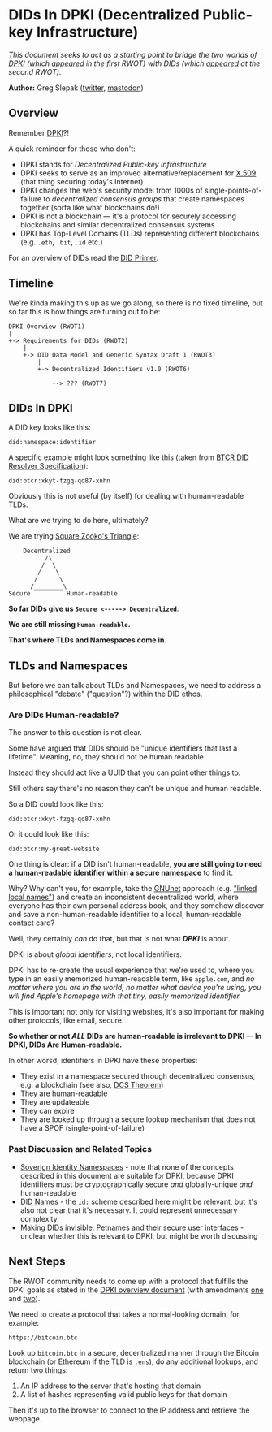 # DIDs In DPKI (Decentralized Public-key Infrastructure)

*This document seeks to act as a starting point to bridge the two worlds of [DPKI](https://github.com/WebOfTrustInfo/rebooting-the-web-of-trust/blob/master/final-documents/dpki.pdf) (which [appeared](https://github.com/WebOfTrustInfo/rebooting-the-web-of-trust/blob/master/final-documents/dpki.pdf) in the first RWOT) with DIDs (which [appeared](https://github.com/WebOfTrustInfo/ID2020DesignWorkshop/blob/master/final-documents/requirements-for-dids.pdf) at the second RWOT).*

**Author:** Greg Slepak ([twitter](https://twitter.com/taoeffect), [mastodon](https://mstdn.io/@taoeffect))

## Overview

Remember [DPKI](https://github.com/WebOfTrustInfo/rebooting-the-web-of-trust/blob/master/final-documents/dpki.pdf)?!

A quick reminder for those who don't:

- DPKI stands for *Decentralized Public-key Infrastructure*
- DPKI seeks to serve as an improved alternative/replacement for [X.509](https://en.wikipedia.org/wiki/X.509) (that thing securing today's Internet)
- DPKI changes the web's security model from 1000s of single-points-of-failure to *decentralized consensus groups* that create namespaces together (sorta like what blockchains do!)
- DPKI is not a blockchain — it's a protocol for securely accessing blockchains and similar decentralized consensus systems
- DPKI has Top-Level Domains (TLDs) representing different blockchains (e.g. `.eth`, `.bit`, `.id` etc.)

For an overview of DIDs read the [DID Primer](https://github.com/WebOfTrustInfo/rwot7/blob/master/topics-and-advance-readings/did-primer.md).

## Timeline

We're kinda making this up as we go along, so there is no fixed timeline, but so far this is how things are turning out to be:

```
DPKI Overview (RWOT1)
|
+-> Requirements for DIDs (RWOT2)
    |
    +-> DID Data Model and Generic Syntax Draft 1 (RWOT3)
        |
        +-> Decentralized Identifiers v1.0 (RWOT6)
            |
            +-> ??? (RWOT7)
```

## DIDs In DPKI

A DID key looks like this:

```
did:namespace:identifier
```

A specific example might look something like this (taken from [BTCR DID Resolver Specification](https://github.com/WebOfTrustInfo/rebooting-the-web-of-trust-spring2018/blob/master/final-documents/btcr-resolver.pdf)):

```
did:btcr:xkyt-fzgq-qq87-xnhn
```

Obviously this is not useful (by itself) for dealing with human-readable TLDs.

What are we trying to do here, ultimately?

We are trying [Square Zooko's Triangle](http://www.aaronsw.com/weblog/squarezooko):

```
    Decentralized
          /\
         /  \
        /    \
       /      \
      /________\ 
Secure          Human-readable
```

**So far DIDs give us `Secure <-----> Decentralized`**.

**We are still missing `Human-readable`.**

**That's where TLDs and Namespaces come in.**

## TLDs and Namespaces

But before we can talk about TLDs and Namespaces, we need to address a philosophical "debate" ("question"?) within the DID ethos.

### Are DIDs Human-readable?

The answer to this question is not clear.

Some have argued that DIDs should be "unique identifiers that last a lifetime". Meaning, no, they should not be human readable.

Instead they should act like a UUID that you can point other things to.

Still others say there's no reason they can't be unique and human readable.

So a DID could look like this:

```
did:btcr:xkyt-fzgq-qq87-xnhn
```

Or it could look like this:

```
did:btcr:my-great-website
```

One thing is clear: if a DID isn't human-readable, **you are still going to need a human-readable identifier within a secure namespace** to find it.

Why? Why can't you, for example, take the [GNUnet](https://en.wikipedia.org/wiki/GNUnet) approach (e.g. ["linked local names"](https://github.com/WebOfTrustInfo/rebooting-the-web-of-trust/blob/master/topics-and-advance-readings/linked-local-names.md)) and create an inconsistent decentralized world, where everyone has their own personal address book, and they somehow discover and save a non-human-readable identifier to a local, human-readable contact card?

Well, they certainly *can* do that, but that is not what ***DPKI*** is about.

DPKI is about *global identifiers*, not local identifiers.

DPKI has to re-create the usual experience that we're used to, where you type in an easily memorized human-readable term, like `apple.com`, and *no matter where you are in the world, no matter what device you're using, you will find Apple's homepage with that tiny, easily memorized identifier.*

This is important not only for visiting websites, it's also important for making other protocols, like email, secure.

**So whether or not _ALL_ DIDs are human-readable is irrelevant to DPKI — In DPKI, DIDs Are Human-readable.**

In other worsd, identifiers in DPKI have these properties:

- They exist in a namespace secured through decentralized consensus, e.g. a blockchain (see also, [DCS Theorem](https://github.com/WebOfTrustInfo/rebooting-the-web-of-trust-fall2017/blob/master/final-documents/dcs-theorem/The-DCS-Theorem.pdf))
- They are human-readable
- They are updateable
- They can expire
- They are looked up through a secure lookup mechanism that does not have a SPOF (single-point-of-failure)

### Past Discussion and Related Topics

- [Soverign Identity Namespaces](https://github.com/WebOfTrustInfo/ID2020DesignWorkshop/blob/master/topics-and-advance-readings/SovereignIdentityNamespaces.pdf) - note that none of the concepts described in this document are suitable for DPKI, because DPKI identifiers must be cryptographically secure *and* globally-unique *and* human-readable
- [DID Names](https://github.com/WebOfTrustInfo/rebooting-the-web-of-trust-spring2017/blob/master/topics-and-advance-readings/did-names.md) - the `id:` scheme described here might be relevant, but it's also not clear that it's necessary. It could represent unnecessary complexity
- [Making DIDs invisible: Petnames and their secure user interfaces](https://github.com/WebOfTrustInfo/rebooting-the-web-of-trust-spring2018/blob/master/draft-documents/making-dids-invisible-with-petnames.md) - unclear whether this is relevant to DPKI, but might be worth discussing

## Next Steps

The RWOT community needs to come up with a protocol that fulfills the DPKI goals as stated in the [DPKI overview document](https://github.com/WebOfTrustInfo/rebooting-the-web-of-trust/blob/master/final-documents/dpki.pdf) (with amendments [one](https://github.com/WebOfTrustInfo/rebooting-the-web-of-trust/issues/90) and [two](https://github.com/WebOfTrustInfo/rebooting-the-web-of-trust/issues/89)).

We need to create a protocol that takes a normal-looking domain, for example:

```
https://bitcoin.btc
```

Look up `bitcoin.btc` in a secure, decentralized manner through the Bitcoin blockchain (or Ethereum if the TLD is `.ens`), do any additional lookups, and return two things:

1. An IP address to the server that's hosting that domain
2. A list of hashes representing valid public keys for that domain

Then it's up to the browser to connect to the IP address and retrieve the webpage.

